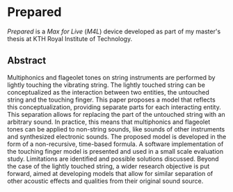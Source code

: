 # Prepared

*Prepared* is a *Max for Live* (*M4L*) device developed as part of my master's thesis at KTH Royal Institute of Technology.

## Abstract

Multiphonics and flageolet tones on string instruments are performed by lightly touching the vibrating string.
The lightly touched string can be conceptualized as the interaction between two entities, the untouched string and the touching finger.
This paper proposes a model that reflects this conceptualization, providing separate parts for each interacting entity.
This separation allows for replacing the part of the untouched string with an arbitrary sound.
In practice, this means that multiphonics and flageolet tones can be applied to non-string sounds, like sounds of other instruments and synthesized electronic sounds.
The proposed model is developed in the form of a non-recursive, time-based formula.
A software implementation of the touching finger model is presented and used in a small scale evaluation study.
Limitations are identified and possible solutions discussed.
Beyond the case of the lightly touched string, a wider research objective is put forward, aimed at developing models that allow for similar separation of other acoustic effects and qualities from their original sound source.
